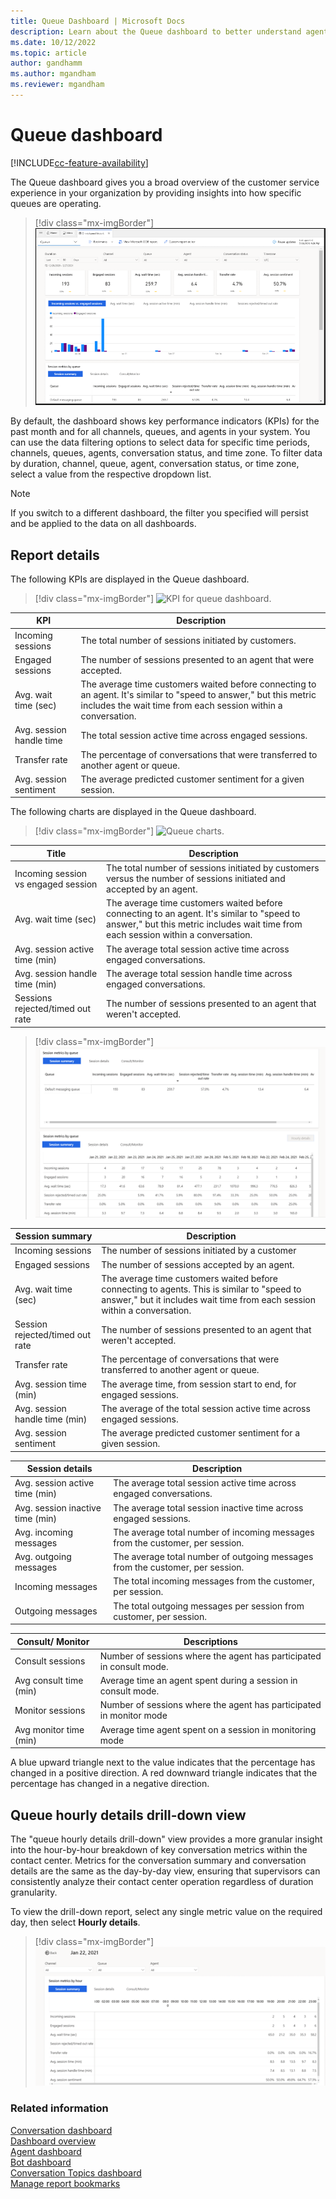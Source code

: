 ```yaml
---
title: Queue Dashboard | Microsoft Docs
description: Learn about the Queue dashboard to better understand agent performance in your organization.
ms.date: 10/12/2022
ms.topic: article
author: gandhamm
ms.author: mgandham
ms.reviewer: mgandham
---
```


# Queue dashboard

[!INCLUDE[cc-feature-availability](../../includes/cc-feature-availability.md)]


The Queue dashboard gives you a broad overview of the customer service experience in your organization by providing insights into how specific queues are operating.
 
> [!div class="mx-imgBorder"]
> ![Queue dashboard historical analytics.](../media/queue-historical-analytics.png "Queue historical analytics dashboard")

By default, the dashboard shows key performance indicators (KPIs) for the past month and for all channels, queues, and agents in your system. You can use the data filtering options to select data for specific time periods, channels, queues, agents, conversation status, and time zone. To filter data by duration, channel, queue, agent, conversation status, or time zone, select a value from the respective dropdown list.

> [!NOTE]
> If you switch to a different dashboard, the filter you specified will persist and be applied to the data on all dashboards.

## Report details

The following KPIs are displayed in the Queue dashboard.

> [!div class="mx-imgBorder"]
> ![KPI for queue dashboard.](../media/queue-KPI.png "Key performance indicators for queue dashboard")

| KPI | Description |
| ----------------- | ------------------ |
| Incoming sessions | The total number of sessions initiated by customers. |
| Engaged sessions | The number of sessions presented to an agent that were accepted. |
| Avg. wait time (sec) | The average time customers waited before connecting to an agent. It's similar to "speed to answer," but this metric includes the wait time from each session within a conversation. |
| Avg. session handle time | The total session active time across engaged sessions. |
| Transfer rate | The percentage of conversations that were transferred to another agent or queue. |
| Avg. session sentiment | The average predicted customer sentiment for a given session. |


The following charts are displayed in the Queue dashboard.

> [!div class="mx-imgBorder"]
> ![Queue charts.](../media/queue-charts.png "Key performance indicator charts for queue dashboard")

| Title | Description |
| ---------------- | ------------------ |
| Incoming session vs engaged session |The total number of sessions initiated by customers versus the number of sessions initiated and accepted by an agent.|
| Avg. wait time (sec) | The average time customers waited before connecting to an agent. It's similar to "speed to answer," but this metric includes wait time from each session within a conversation. |
| Avg. session active time (min) | The average total session active time across engaged conversations. |
| Avg. session handle time (min) | The average total session handle time across engaged conversations. |
| Sessions rejected/timed out rate | The number of sessions presented to an agent that weren't accepted. |

> [!div class="mx-imgBorder"]
> ![Queue summary chart.](../media/oc-queue-summary.png "Queue summary chart")

| Session summary | Description |
| ---------------- | ---------------- |
| Incoming sessions | The number of sessions initiated by a customer |
| Engaged sessions | The number of sessions accepted by an agent.  |
| Avg. wait time (sec) | The average time customers waited before connecting to agents. This is similar to "speed to answer," but it includes wait time from each session within a conversation. |
| Session rejected/timed out rate | The number of sessions presented to an agent that weren't accepted. |
| Transfer rate | The percentage of conversations that were transferred to another agent or queue. |
| Avg. session time (min) | The average time, from session start to end, for engaged sessions. |
| Avg. session handle time (min) | The average of the total session active time across engaged sessions. |
| Avg. session sentiment | The average predicted customer sentiment for a given session. |


| Session details | Description |
| --------------- | ----------------- |
| Avg. session active time (min) | The average total session active time across engaged conversations. |
| Avg. session inactive time (min) | The average total session inactive time across engaged sessions.  |
| Avg. incoming messages | The average total number of incoming messages from the customer, per session. |
| Avg. outgoing messages | The average total number of outgoing messages from the customer, per session. |
| Incoming messages | The total incoming messages from the customer, per session. |
| Outgoing messages | The total outgoing messages per session from customer, per session.|


| Consult/ Monitor | Descriptions | 
| --------------------- | --------------------- |
| Consult sessions | Number of sessions where the agent has participated in consult mode. |
| Avg consult time (min) | Average time an agent spent during a session in consult mode. |
| Monitor sessions | Number of sessions where the agent has participated in monitor mode |
| Avg monitor time (min) | Average time agent spent on a session in monitoring mode | 

A blue upward triangle next to the value indicates that the percentage has changed in a positive direction. A red downward triangle indicates that the percentage has changed in a negative direction.

## Queue hourly details drill-down view

The "queue hourly details drill-down" view provides a more granular insight into the hour-by-hour breakdown of key conversation metrics within the contact center. Metrics for the conversation summary and conversation details are the same as the day-by-day view, ensuring that supervisors can consistently analyze their contact center operation regardless of duration granularity.

To view the drill-down report, select any single metric value on the required day, then select **Hourly details**.

> [!div class="mx-imgBorder"]
> ![Queue Hourly drill down view.](../media/queue-hourly-drill-down-view.png "Queue hourly drill down view")


### Related information

[Conversation dashboard](oc-conversation-dashboard.md)  
[Dashboard overview](customer-service-analytics-insights-csh.md)  
[Agent dashboard](agent-dashboard.md)  
[Bot dashboard](oc-bot-dashboard.md)  
[Conversation Topics dashboard](oc-conversation-topics-dashboard.md)  
[Manage report bookmarks](manage-bookmarks.md)  


